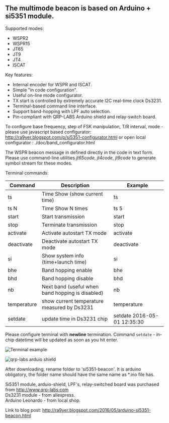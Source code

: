 ## The multimode beacon is based on Arduino + si5351 module.

Supported modes:

* WSPR2
* WSPR15
* JT65
* JT9
* JT4
* ISCAT

Key features:

* Internal encoder for WSPR and ISCAT.
* Simple "in code configuration".
* Useful on-line mode configurator.
* TX start is controlled by extremely accurate I2C real-time clock Ds3231.
* Terminal-based command line interface.
* Support band-hopping with LPF auto selection.
* Pin-compliant with QRP-LABS Arduino shield and relay-switch board.

To configure base frequency, step of FSK manipulation, T/R interval, mode - please use javascript based configurator: http://ra9yer.blogspot.com/p/si5351-configurator.html or open local configurator : ./doc/band_configurator.html 

The WSPR beacon message in defined directly  in the code in text form. Please use command-line utilities _jt65code_, _jt4code_,  _jt9code_ to generate symbol stream for these modes.

Terminal commands:

Command | Description | Example
------------ | -------------- | --------------
ts | Time Show (show current time) | ts
ts N | Time Show N times | ts 5
start | Start transmission | start
stop | Terminate transmission | stop
activate | Activate autostart TX mode | activate
deactivate | Deactivate autostart TX mode | deactivate
si | Show system info (time+launch time) | si
bhe | Band hopping enable | bhe
bhd | Band hopping disable | bhd
nb | Next band (useful when band hopping is disabled) | nb
temperature | show current temperature measured by Ds3231 | temperature 
setdate | update time in Ds3231 chip | setdate 2016-05-01 12:35:30


Please configure terminal with **newline**  termination.
Command `setdate` - in-chip datetime will be updated as soon as you hit enter.

![Terminal example](https://3.bp.blogspot.com/-E1QhD6bWxl4/VybOqeFfsKI/AAAAAAAAAJg/3BXgIYNTHCA2YlTMp3Ox0uFHq-kiFLflQCLcB/s320/arduino-terminal.jpg)

![qrp-labs arduio shield](https://3.bp.blogspot.com/-Rw9oxR0kns4/VybUZYk75xI/AAAAAAAAAJ4/JWqDjWBB75sM4XN4ooix6PZDgHmby1rtwCLcB/s320/arduin-si5351-qrplabs.jpg)

After downloading, rename folder to 'si5351-beacon'. It is arduino obligatory, the folder name should have the same name as *.ino file has.


Si5351 module, arduio-shield, LPF's, relay-switched board was purchased from http://www.qrp-labs.com  
Ds3231 module - from aliexpress.  
Arduino Leonardo - from local shop.  

Link to blog post: http://ra9yer.blogspot.com/2016/05/arduino-si5351-beacon.html

